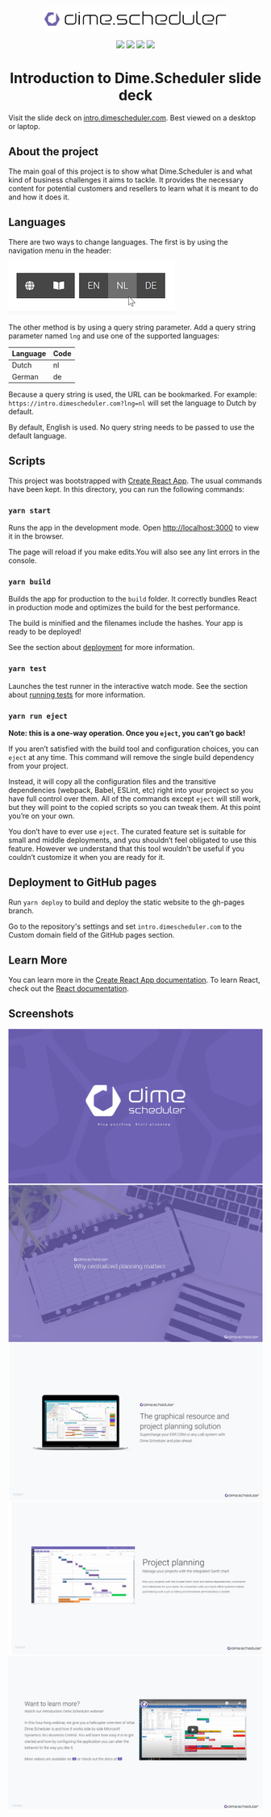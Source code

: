 <p align="center">
    <img src="assets/ds.svg" alt="DS Logo" height="50">
</p>

<p align="center">
    <img src="https://dev.azure.com/dimesoftware/Dime/_apis/build/status/dimenics.ds-introduction?branchName=master" /> <img src="https://vsrm.dev.azure.com/dimesoftware/_apis/public/Release/badge/3faeaf76-379c-4e0d-9078-1d71ee186ba5/2/2" /> <img src="https://img.shields.io/badge/License-MIT-blue.svg"/> <img src="https://img.shields.io/badge/PRs-welcome-brightgreen.svg?style=flat-square" />
</p>

<h1 align="center">Introduction to Dime.Scheduler slide deck </h1>

Visit the slide deck on [intro.dimescheduler.com](https://intro.dimescheduler.com). Best viewed on a desktop or laptop.

## About the project

The main goal of this project is to show what Dime.Scheduler is and what kind of business challenges it aims to tackle. It provides the necessary content for potential customers and resellers to learn what it is meant to do and how it does it.

## Languages

There are two ways to change languages. The first is by using the navigation menu in the header:

<img src="./assets/switchlanguage.png" />

The other method is by using a query string parameter.
Add a query string parameter named `lng` and use one of the supported languages:

| Language | Code |
| -------- | ---- |
| Dutch    | nl   |
| German   | de   |

Because a query string is used, the URL can be bookmarked. For example: `https://intro.dimescheduler.com?lng=nl` will set the language to Dutch by default.

By default, English is used. No query string needs to be passed to use the default language.

## Scripts

This project was bootstrapped with [Create React App](https://github.com/facebook/create-react-app). The usual commands have been kept. In this directory, you can run the following commands:

### `yarn start`

Runs the app in the development mode. Open [http://localhost:3000](http://localhost:3000) to view it in the browser.

The page will reload if you make edits.You will also see any lint errors in the console.

### `yarn build`

Builds the app for production to the `build` folder.
It correctly bundles React in production mode and optimizes the build for the best performance.

The build is minified and the filenames include the hashes.
Your app is ready to be deployed!

See the section about [deployment](https://facebook.github.io/create-react-app/docs/deployment) for more information.

### `yarn test`

Launches the test runner in the interactive watch mode.
See the section about [running tests](https://facebook.github.io/create-react-app/docs/running-tests) for more information.

### `yarn run eject`

**Note: this is a one-way operation. Once you `eject`, you can’t go back!**

If you aren’t satisfied with the build tool and configuration choices, you can `eject` at any time. This command will remove the single build dependency from your project.

Instead, it will copy all the configuration files and the transitive dependencies (webpack, Babel, ESLint, etc) right into your project so you have full control over them. All of the commands except `eject` will still work, but they will point to the copied scripts so you can tweak them. At this point you’re on your own.

You don’t have to ever use `eject`. The curated feature set is suitable for small and middle deployments, and you shouldn’t feel obligated to use this feature. However we understand that this tool wouldn’t be useful if you couldn’t customize it when you are ready for it.

## Deployment to GitHub pages

Run `yarn deploy` to build and deploy the static website to the gh-pages branch.

Go to the repository's settings and set `intro.dimescheduler.com` to the Custom domain field of the GitHub pages section.

## Learn More

You can learn more in the [Create React App documentation](https://facebook.github.io/create-react-app/docs/getting-started).
To learn React, check out the [React documentation](https://reactjs.org/).


## Screenshots

![](assets/slide1.png)
![](assets/slide2.png)
![](assets/slide3.png)
![](assets/slide4.png)
![](assets/slide5.png)
